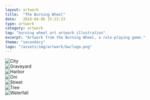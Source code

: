 ```yaml
---
layout: artwork
title:  "The Burning Wheel"
date:   2016-04-06 15:21:23
type: artwork
category: artwork
tag: "burning wheel art artwork illustration"
excerpt: "Artwork from the Burning Wheel, a role-playing game."
theme: "secondary"
logo: "/assets/img/artwork/bw/logo.png"
---
```

<div class="image-container">
	<div class="wrapper">
		<section class="artwork">
			<img src="/img/artwork/bw/city.png" alt="City"/>		
		</section>
		<section class="artwork">
			<img src="/img/artwork/bw/graveyard.png" alt="Graveyard"/>		
		</section>
		<section class="artwork">
			<img src="/img/artwork/bw/harbor.png" alt="Harbor"/>		
		</section>
		<section class="artwork">
			<img src="/img/artwork/bw/oni.png" alt="Oni"/>		
		</section>
		<section class="artwork">
			<img src="/img/artwork/bw/street.png" alt="Street"/>		
		</section>
		<section class="artwork">
			<img src="/img/artwork/bw/tree.png" alt="Tree"/>		
		</section>
		<section class="artwork">
			<img src="/img/artwork/bw/waterfall.png" alt="Waterfall"/>		
		</section>
	</div>
</div>